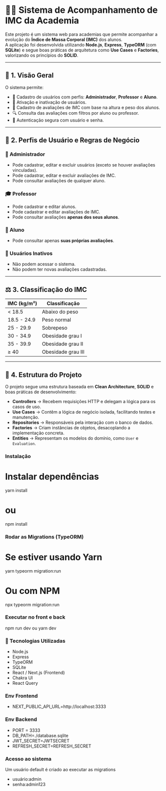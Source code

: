 # 🏋️‍♂️ Sistema de Acompanhamento de IMC da Academia

Este projeto é um sistema web para academias que permite acompanhar a evolução do **Índice de Massa Corporal (IMC)** dos alunos.  
A aplicação foi desenvolvida utilizando **Node.js**, **Express**, **TypeORM** (com **SQLite**) e segue boas práticas de arquitetura como **Use Cases** e **Factories**, valorizando os princípios do **SOLID**.

---

## 📘 1. Visão Geral

O sistema permite:

- 👤 Cadastro de usuários com perfis: **Administrador**, **Professor** e **Aluno**.
- 🔄 Ativação e inativação de usuários.
- 🧮 Cadastro de avaliações de IMC com base na altura e peso dos alunos.
- 🔍 Consulta das avaliações com filtros por aluno ou professor.
- 🔐 Autenticação segura com usuário e senha.

---

## 👥 2. Perfis de Usuário e Regras de Negócio

### 👑 Administrador

- Pode cadastrar, editar e excluir usuários (exceto se houver avaliações vinculadas).
- Pode cadastrar, editar e excluir avaliações de IMC.
- Pode consultar avaliações de qualquer aluno.

### 🎓 Professor

- Pode cadastrar e editar alunos.
- Pode cadastrar e editar avaliações de IMC.
- Pode consultar avaliações **apenas dos seus alunos**.

### 🧍 Aluno

- Pode consultar apenas **suas próprias avaliações**.

### 🚫 Usuários Inativos

- Não podem acessar o sistema.
- Não podem ter novas avaliações cadastradas.

---

## ⚖️ 3. Classificação do IMC

| IMC (kg/m²) | Classificação      |
| ----------- | ------------------ |
| < 18.5      | Abaixo do peso     |
| 18.5 - 24.9 | Peso normal        |
| 25 - 29.9   | Sobrepeso          |
| 30 - 34.9   | Obesidade grau I   |
| 35 - 39.9   | Obesidade grau II  |
| ≥ 40        | Obesidade grau III |

---

## 🧩 4. Estrutura do Projeto

O projeto segue uma estrutura baseada em **Clean Architecture**, **SOLID** e boas práticas de desenvolvimento:

- **Controllers** → Recebem requisições HTTP e delegam a lógica para os casos de uso.
- **Use Cases** → Contêm a lógica de negócio isolada, facilitando testes e manutenção.
- **Repositories** → Responsáveis pela interação com o banco de dados.
- **Factories** → Criam instâncias de objetos, desacoplando a implementação concreta.
- **Entities** → Representam os modelos do domínio, como `User` e `Evaluation`.

### Instalação

# Instalar dependências

yarn install

# ou

npm install

### Rodar as Migrations (TypeORM)

# Se estiver usando Yarn

yarn typeorm migration:run

# Ou com NPM

npx typeorm migration:run

### Executar no front e back

npm run dev ou yarn dev

### 🚀 Tecnologias Utilizadas

- Node.js
- Express
- TypeORM
- SQLite
- React / Next.js (Frontend)
- Chakra UI
- React Query

### Env Frontend

- NEXT_PUBLIC_API_URL=http://localhost:3333

### Env Backend

- PORT = 3333
- DB_PATH=./database.sqlite
- JWT_SECRET=JWTSECRET
- REFRESH_SECRET=REFRESH_SECRET

### Acesso ao sistema

Um usuário default é criado ao executar as migrations

- usuário:admin
- senha:admin123
